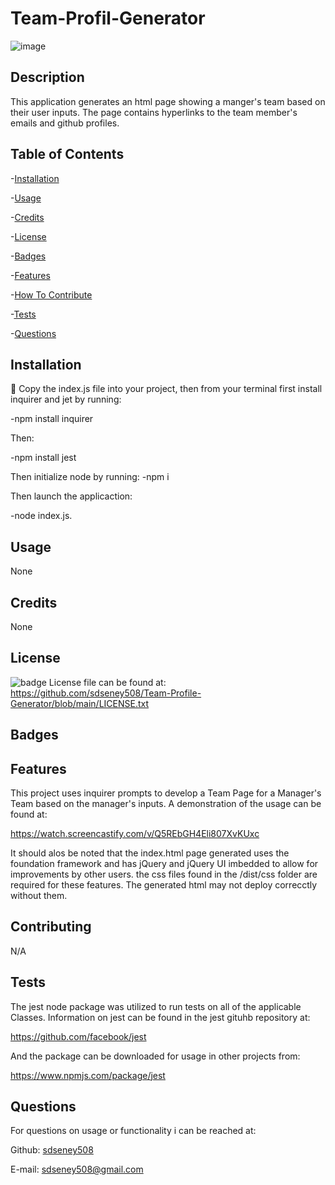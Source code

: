 # Team-Profil-Generator
![image](https://user-images.githubusercontent.com/62141103/158019582-19eaa684-a7fe-4a86-8b82-900b270ccf4a.png)


## Description
 This application generates an html page showing a manger's team based on their user inputs.    The page contains hyperlinks to the team member's emails and github profiles.

 ## Table of Contents
 -[Installation](#installation)

 -[Usage](#usage)

 -[Credits](#credits)

 -[License](#license)

 -[Badges](#badges)

 -[Features](#features)

 -[How To Contribute](#contributing)

 -[Tests](#tests)

 -[Questions](#questions)
 ## Installation
 💾 Copy the index.js file into your project, then from your terminal first install inquirer and jet by running: 
 
 -npm install inquirer

 Then:

 -npm install jest
 
 Then initialize node by running:
 -npm i

 Then launch the applicaction:

 -node index.js.

 ## Usage
 None
 ## Credits
 None
 ## License

 ![badge](https://img.shields.io/badge/license-MIT-blue)
 License file can be found at: https://github.com/sdseney508/Team-Profile-Generator/blob/main/LICENSE.txt
 ## Badges

 ## Features

 This project uses inquirer prompts to develop a Team Page for a Manager's Team based on the manager's inputs.  A demonstration of the usage can be found at:
 
https://watch.screencastify.com/v/Q5REbGH4Eli807XvKUxc

 It should alos be noted that the index.html page generated uses the foundation framework and has jQuery and jQuery UI imbedded to allow for improvements by other users.  the css files found in the /dist/css folder are required for these features.  The generated html may not deploy correcctly without them.
 
 ## Contributing 
 N/A
 ## Tests
 The jest node package was utilized to run tests on all of the applicable Classes.  Information on jest can be found in the jest gituhb repository at:

https://github.com/facebook/jest

And the package can be downloaded for usage in other projects from:

https://www.npmjs.com/package/jest

 ## Questions
For questions on usage or functionality i can be reached at:

Github: [sdseney508](https://github.com/sdseney508)

E-mail: sdseney508@gmail.com
    
